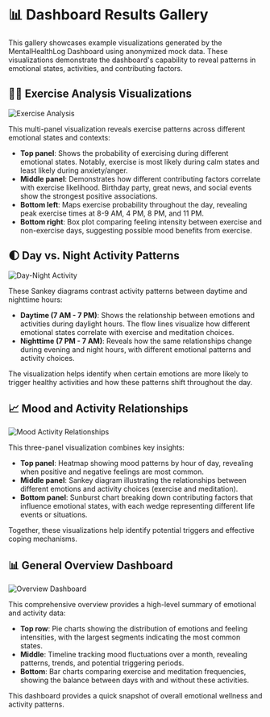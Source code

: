 # 📊 Dashboard Results Gallery

This gallery showcases example visualizations generated by the MentalHealthLog Dashboard using anonymized mock data. These visualizations demonstrate the dashboard's capability to reveal patterns in emotional states, activities, and contributing factors.

## 🏃‍♂️ Exercise Analysis Visualizations

![Exercise Analysis](./examples/exercise_analysis.png)

This multi-panel visualization reveals exercise patterns across different emotional states and contexts:

- **Top panel**: Shows the probability of exercising during different emotional states. Notably, exercise is most likely during calm states and least likely during anxiety/anger.
- **Middle panel**: Demonstrates how different contributing factors correlate with exercise likelihood. Birthday party, great news, and social events show the strongest positive associations.
- **Bottom left**: Maps exercise probability throughout the day, revealing peak exercise times at 8-9 AM, 4 PM, 8 PM, and 11 PM.
- **Bottom right**: Box plot comparing feeling intensity between exercise and non-exercise days, suggesting possible mood benefits from exercise.

## 🌓 Day vs. Night Activity Patterns

![Day-Night Activity](./examples/day_night_activity.png)

These Sankey diagrams contrast activity patterns between daytime and nighttime hours:

- **Daytime (7 AM - 7 PM)**: Shows the relationship between emotions and activities during daylight hours. The flow lines visualize how different emotional states correlate with exercise and meditation choices.
- **Nighttime (7 PM - 7 AM)**: Reveals how the same relationships change during evening and night hours, with different emotional patterns and activity choices.

The visualization helps identify when certain emotions are more likely to trigger healthy activities and how these patterns shift throughout the day.

## 📈 Mood and Activity Relationships

![Mood Activity Relationships](./examples/mood_activity_relationships.png)

This three-panel visualization combines key insights:

- **Top panel**: Heatmap showing mood patterns by hour of day, revealing when positive and negative feelings are most common.
- **Middle panel**: Sankey diagram illustrating the relationships between different emotions and activity choices (exercise and meditation).
- **Bottom panel**: Sunburst chart breaking down contributing factors that influence emotional states, with each wedge representing different life events or situations.

Together, these visualizations help identify potential triggers and effective coping mechanisms.

## 📊 General Overview Dashboard

![Overview Dashboard](./examples/overview_dashboard.png)

This comprehensive overview provides a high-level summary of emotional and activity data:

- **Top row**: Pie charts showing the distribution of emotions and feeling intensities, with the largest segments indicating the most common states.
- **Middle**: Timeline tracking mood fluctuations over a month, revealing patterns, trends, and potential triggering periods.
- **Bottom**: Bar charts comparing exercise and meditation frequencies, showing the balance between days with and without these activities.

This dashboard provides a quick snapshot of overall emotional wellness and activity patterns.
